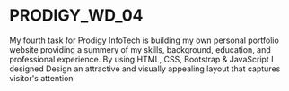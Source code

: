 # PRODIGY_WD_04
My fourth task for Prodigy InfoTech is building my own personal portfolio website providing a summery of my skills, background, education, and professional experience. By using HTML, CSS, Bootstrap &amp; JavaScript I designed Design an attractive and visually appealing layout that captures visitor's attention
